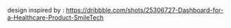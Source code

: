 design inspired by : https://dribbble.com/shots/25306727-Dashboard-for-a-Healthcare-Product-SmileTech